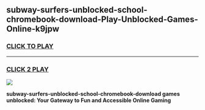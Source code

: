 
## subway-surfers-unblocked-school-chromebook-download-Play-Unblocked-Games-Online-k9jpw
<h3>
<a href="https://premium76.site?title=subway-surfers-unblocked-school-chromebook-download&ref=25A">CLICK TO PLAY</a></h3>
<hr>

<h3>
<a href="https://premium76.site?title=subway-surfers-unblocked-school-chromebook-download&ref=25A">CLICK 2 PLAY</a>
  
</h3>

<a href="https://premium76.site?title=subway-surfers-unblocked-school-chromebook-download&ref=25A"><img src="https://clearcache.store/games.png"></a>


**subway-surfers-unblocked-school-chromebook-download games unblocked: Your Gateway to Fun and Accessible Online Gaming**
